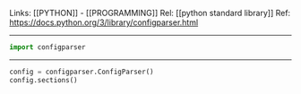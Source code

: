 Links: [[PYTHON]] - [[PROGRAMMING]]
Rel: [[python standard library]]
Ref: https://docs.python.org/3/library/configparser.html

--- 

```py
import configparser
```

--- 

```py
config = configparser.ConfigParser()
config.sections()
```